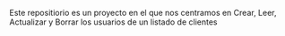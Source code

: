 Este repositiorio es un proyecto en el que nos centramos en Crear, Leer, Actualizar y Borrar los usuarios de un listado de clientes
